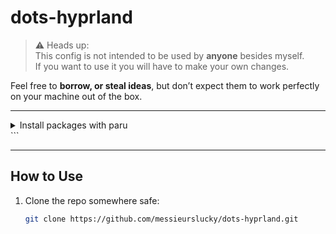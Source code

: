 # dots-hyprland

> ⚠️ Heads up:  
This config is not intended to be used by **anyone** besides myself.  
If you want to use it you will have to make your own changes.  

Feel free to **borrow, or steal ideas**, but don’t expect them to work perfectly on your machine out of the box.  

---

<details>
  <summary>Install packages with paru</summary>
  ```bash
  paru -S btop dunst gtk4 gtk3 hyprlock hyprsunset kitty matugen \
  ohmyposh ohmyzsh qt6ct-kde breeze-icons breeze5 breeze qt5ct-kde \
  rofi swappy vesktop waybar yazi zsh zsh-syntax-highlighting \
  zsh-autocomplete adw-gtk-theme pavucontrol ttf-jetbrains-mono-nerd \
  librewolf python-pywalfox-librewolf swww grimblast-git openresolv \
  wireguard-tools cliphist hypridle
</details> ```

---

## How to Use
1. Clone the repo somewhere safe:  
   ```bash
   git clone https://github.com/messieurslucky/dots-hyprland.git
